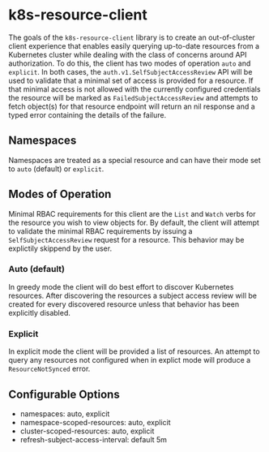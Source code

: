 # k8s-resource-client

The goals of the `k8s-resource-client` library is to create an out-of-cluster client experience that enables easily querying up-to-date resources from a Kubernetes cluster while dealing with the class of concerns around API authorization. To do this, the client has two modes of operation `auto` and `explicit`. In both cases, the `auth.v1.SelfSubjectAccessReview` API will be used to validate that a minimal set of access is provided for a resource. If that minimal access is not allowed with the currently configured credentials the resource will be marked as `FailedSubjectAccessReview` and attempts to fetch object(s) for that resource endpoint will return an nil response and a typed error containing the details of the failure.

## Namespaces

Namespaces are treated as a special resource and can have their mode set to `auto` (default) or `explicit`.

## Modes of Operation

Minimal RBAC requirements for this client are the `List` and `Watch` verbs for the resource you wish to view objects for. By default, the client will attempt to validate the minimal RBAC requirements by issuing a `SelfSubjectAccessReview` request for a resource. This behavior may be explictily skippend by the user.

### Auto (default)

In greedy mode the client will do best effort to discover Kubernetes resources. After discovering the resources a subject access review will be created for every discovered resource unless that behavior has been explicitly disabled.

### Explicit

In explicit mode the client will be provided a list of resources. An attempt to query any resources not configured when in explict mode will produce a `ResourceNotSynced` error.

## Configurable Options

- namespaces: auto, explicit
- namespace-scoped-resources: auto, explicit
- cluster-scoped-resources: auto, explicit
- refresh-subject-access-interval: default 5m
